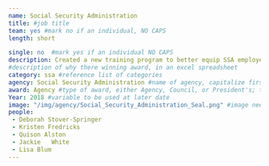```yaml
---
name: Social Security Administration
title: #job title
team: yes #mark no if an individual, NO CAPS
length: short

single: no  #mark yes if an individual NO CAPS
description: Created a new training program to better equip SSA employees to prevent and prosecute Social Security fraud in the digital age. This specialized training on emerging legal issues and technology protects public resources and promotes public confidence in the SSA.
#description of why there winning award, in an excel spreadsheet
category: ssa #reference list of categories
agency: Social Security Administration #name of agency, capitalize first letter of each name
award: Agency #type of award, either Agency, Council, or President's; this is case sensitive so make sure to match the options listed exactly. This section generates the format of the card
Year: 2018 #variable to be used at later date
image: "/img/agency/Social_Security_Administration_Seal.png" #image needed for Team award (agency seal) and President's award (headshot); leave empty if and individual Agency award
people:
 - Deborah Stover-Springer
 - Kristen Fredricks
 - Quison Alston
 - Jackie	White
 - Lisa	Blum
---
```

